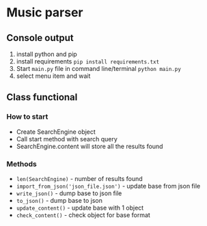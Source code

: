 # Music parser

 ## Console output
1. install python and pip
2. install requirements `pip install requirements.txt`
3. Start `main.py` file in command line/terminal `python main.py`
4. select menu item and wait
 
## Class functional

### How to start
* Create SearchEngine object
* Call start method with search query
* SearchEngine.content will store all the results found 

### Methods
 * `len(SearchEngine)` - number of results found
 * `import_from_json('json_file.json')` - update base from json file
 * `write_json()` - dump base to json file
 * `to_json()` - dump base to json
 * `update_content()` - update base with 1 object
 * `check_content()` - check object for base format
 

